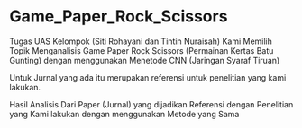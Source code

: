 # Game_Paper_Rock_Scissors
Tugas UAS Kelompok (Siti Rohayani dan Tintin Nuraisah)
Kami Memilih Topik Menganalisis Game Paper Rock Scissors (Permainan Kertas Batu Gunting) dengan menggunakan Menetode CNN (Jaringan Syaraf Tiruan)

Untuk Jurnal yang ada itu merupakan referensi untuk penelitian yang kami lakukan.

Hasil Analisis Dari Paper (Jurnal) yang dijadikan Referensi dengan Penelitian yang Kami lakukan dengan menggunakan Metode yang Sama
